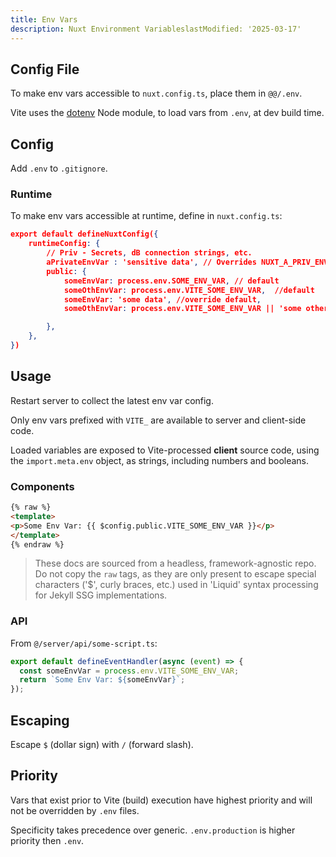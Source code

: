 ```yaml
---
title: Env Vars
description: Nuxt Environment VariableslastModified: '2025-03-17'
---
```


## Config File

To make env vars accessible to `nuxt.config.ts`, place them in `@@/.env`.

Vite uses the [dotenv](https://github.com/motdotla/dotenv) Node module, to load vars from `.env`, at dev build time.

## Config

Add `.env` to `.gitignore`.

### Runtime

To make env vars accessible at runtime,  define in `nuxt.config.ts`:

```json
export default defineNuxtConfig({
    runtimeConfig: {
        // Priv - Secrets, dB connection strings, etc.
        aPrivateEnvVar : 'sensitive data', // Overrides NUXT_A_PRIV_ENV_VAR
        public: {
            someEnvVar: process.env.SOME_ENV_VAR, // default
            someOthEnvVar: process.env.VITE_SOME_ENV_VAR,  //default
            someEnvVar: 'some data', //override default,
            someOthEnvVar: process.env.VITE_SOME_ENV_VAR || 'some other data',

        },
    },
})
```

## Usage

Restart server to collect the latest env var config.

Only env vars prefixed with `VITE_` are available to server and client-side code.

Loaded variables are exposed to Vite-processed **client** source code, using the `import.meta.env` object, as strings, including numbers and booleans.

### Components

```html
{% raw %}
<template>
<p>Some Env Var: {{ $config.public.VITE_SOME_ENV_VAR }}</p>
</template>
{% endraw %}
```

>These docs are sourced from a headless, framework-agnostic repo.  Do not copy the `raw` tags, as they are only present to escape special characters ('$', curly braces, etc.) used in 'Liquid' syntax processing for Jekyll SSG implementations.

### API

From `@/server/api/some-script.ts`:

```ts
export default defineEventHandler(async (event) => {
  const someEnvVar = process.env.VITE_SOME_ENV_VAR;
  return `Some Env Var: ${someEnvVar}`;
});
```

## Escaping

Escape `$`  (dollar sign) with `/` (forward slash).

## Priority

Vars that exist prior to Vite (build) execution have highest priority and will not be overridden by `.env` files.

Specificity takes precedence over generic.  `.env.production` is higher priority then `.env`.
